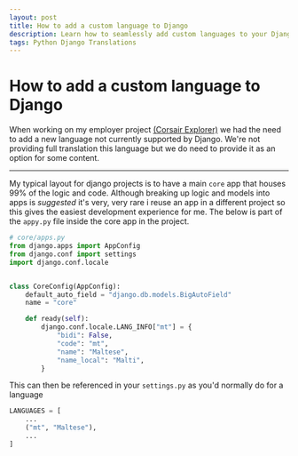 ```yaml
---
layout: post
title: How to add a custom language to Django
description: Learn how to seamlessly add custom languages to your Django project.
tags: Python Django Translations
---
```



# How to add a custom language to Django

When working on my employer project [(Corsair Explorer)](https://www.corsair.com/uk/en/explorer/) we had the need to add a new language not currently supported by Django.
We're not providing full translation this language but we do need to provide it as an option for some content.

---
My typical layout for django projects is to have a main `core` app that houses 99% of the logic and code.
Although breaking up logic and models into apps is _suggested_ it's very, very rare i reuse an app in a different project so this gives the easiest development experience for me.
The below is part of the `appy.py` file inside the core app in the project.
``` python
# core/apps.py
from django.apps import AppConfig
from django.conf import settings
import django.conf.locale


class CoreConfig(AppConfig):
    default_auto_field = "django.db.models.BigAutoField"
    name = "core"

    def ready(self):
        django.conf.locale.LANG_INFO["mt"] = {
            "bidi": False,
            "code": "mt",
            "name": "Maltese",
            "name_local": "Malti",
        }
```
This can then be referenced in your `settings.py` as you'd normally do for a language

``` python
LANGUAGES = [
    ...
    ("mt", "Maltese"),
    ...
]
```
